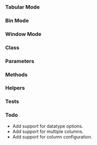 <!-- @id esggM5JmV5q3SycOEUsj33 -->
### Tabular Mode

<!-- @id MjGhFU7Y38Ufr04oTZwgjD -->
### Bin Mode

<!-- @id KBLtOv4sPG6y2DXZiu8MLs -->
### Window Mode

<!-- @id V1bPFviQJh52xyj4CmJuSF -->
### Class

<!-- @id vREAXtzcqeYvScT5VAZg42 -->
### Parameters

<!-- @id RCqcOWoz8zgb956fHk1MAI -->
### Methods

<!-- @id F0Q9T37rmsrDEhBVHBw2EF -->
### Helpers

<!-- @id pzuGkv2HsKMj0TpvWUvlwU -->
### Tests

<!-- @id YV0WXkfM6sSB2nbWHIJJ4F -->
### Todo

- Add support for datatype options.
- Add support for multiple columns.
- Add support for column configuration.